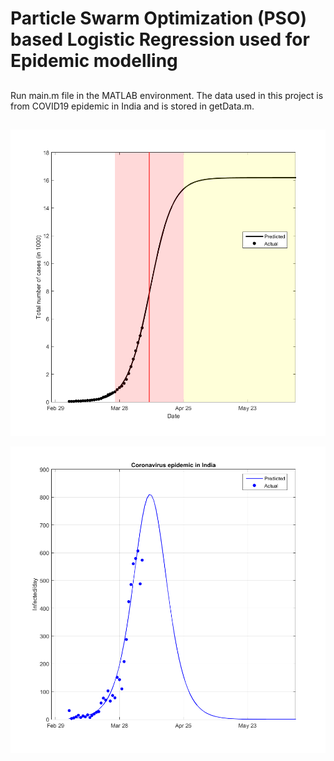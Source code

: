 # Particle Swarm Optimization (PSO) based Logistic Regression used for Epidemic modelling

##
Run main.m file in the MATLAB environment. The data used in this project is from COVID19 epidemic in India and is stored in getData.m.

##

![alt text](https://raw.githubusercontent.com/n-source/matlab-epidemic-model/master/logistic.png)

![alt text](https://raw.githubusercontent.com/n-source/matlab-epidemic-model/master/weibull.png)

